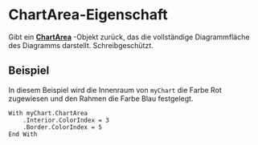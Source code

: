 
# ChartArea-Eigenschaft

Gibt ein  **[ChartArea](85fcf460-6b2b-142f-ce4a-4a74e9d8efd3.md)** -Objekt zurück, das die vollständige Diagrammfläche des Diagramms darstellt. Schreibgeschützt.


## Beispiel

In diesem Beispiel wird die Innenraum von  `myChart` die Farbe Rot zugewiesen und den Rahmen die Farbe Blau festgelegt.


```
With myChart.ChartArea 
    .Interior.ColorIndex = 3 
    .Border.ColorIndex = 5 
End With
```

